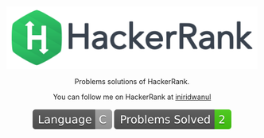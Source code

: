 <p align="center">
    <a href="https://www.hackerrank.com/iniridwanul">
        <img src="https://github.com/iniridwanul/HackerRank/blob/master/Assets/hackerrank.png"/>
    </a>
</p>
<p align="center">Problems solutions of HackerRank.</p>
<p align="center">
    You can follow me on HackerRank at <a href="https://www.hackerrank.com/iniridwanul">iniridwanul</a><br/><br/>
    <img src="https://github.com/iniridwanul/HackerRank/blob/master/Assets/language.svg"/>
    <img src="https://github.com/iniridwanul/HackerRank/blob/master/Assets/problemssolved.svg"/>
</p>